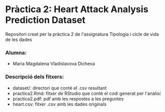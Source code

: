 # Pràctica 2: Heart Attack Analysis Prediction Dataset
Repositori creat per la pràctica 2 de l'assignatura Tipologia i cicle de vida de les dades

### Alumna:
 - Maria Magdalena Vladislavova Dicheva

### Descripció dels fitxers:
 - dataset/: directori que conté el .csv resultant
 - practica2.Rmd: fitxer de RStudio que conté el codi generat per l'anàlisi
 - practica2.pdf: pdf amb les respostes a les preguntes
 - heart.csv: fitxer .csv amb les dades originals
